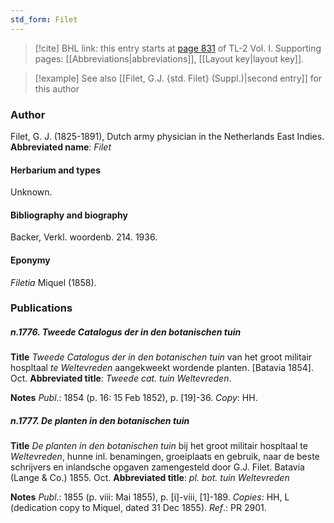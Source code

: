 ```yaml
---
std_form: Filet
---
```


> [!cite] BHL link: this entry starts at [page 831](https://www.biodiversitylibrary.org/page/33120962) of TL-2 Vol. I.
> Supporting pages: [[Abbreviations|abbreviations]], [[Layout key|layout key]].

> [!example] See also [[Filet, G.J. {std. Filet} (Suppl.)|second entry]] for this author

### Author

Filet, G. J. (1825-1891), Dutch army physician in the Netherlands East Indies. 
**Abbreviated name**: *Filet*

#### Herbarium and types

Unknown.

#### Bibliography and biography

Backer, Verkl. woordenb. 214. 1936.

#### Eponymy

*Filetia* Miquel (1858).

### Publications

##### n.1776. Tweede Catalogus der in den botanischen tuin

**Title**
*Tweede Catalogus der in den botanischen tuin* van het groot militair hospltaal *te Weltevreden* aangekweekt wordende planten. \[Batavia 1854\]. Oct.
**Abbreviated title**: *Tweede cat. tuin Weltevreden*.

**Notes**
*Publ*.: 1854 (p. 16: 15 Feb 1852), p. \[19\]-36. *Copy*: HH.

##### n.1777. De planten in den botanischen tuin

**Title**
*De planten in den botanischen tuin* bij het groot militair hospltaal te *Weltevreden*, hunne inl. benamingen, groeiplaats en gebruik, naar de beste schrijvers en inlandsche opgaven zamengesteld door G.J. Filet. Batavia (Lange & Co.) 1855. Oct.
**Abbreviated title**: *pl. bot. tuin Weltevreden*

**Notes**
*Publ*.: 1855 (p. viii: Mai 1855), p. \[i\]-viii, \[1\]-189. *Copies*: HH, L (dedication copy to Miquel, dated 31 Dec 1855).
*Ref*.: PR 2901.

